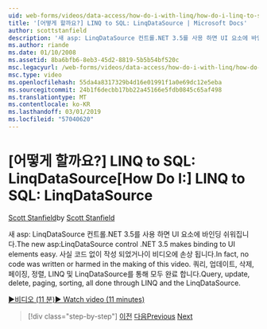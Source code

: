 ```yaml
---
uid: web-forms/videos/data-access/how-do-i-with-linq/how-do-i-linq-to-sql-linqdatasource
title: '[어떻게 할까요?] LINQ to SQL: LinqDataSource | Microsoft Docs'
author: scottstanfield
description: '새 asp: LinqDataSource 컨트롤.NET 3.5를 사용 하면 UI 요소에 바인딩 쉬워집니다. 사실 코드 없이 작성 되었거나이 비디오에 손상 됩니다. 쿼리, upd는 중...'
ms.author: riande
ms.date: 01/10/2008
ms.assetid: 8ba6bfb6-8eb3-45d2-8819-5b5b54bf520c
msc.legacyurl: /web-forms/videos/data-access/how-do-i-with-linq/how-do-i-linq-to-sql-linqdatasource
msc.type: video
ms.openlocfilehash: 55da4a8317329b4d16e01991f1a0e69dc12e5eba
ms.sourcegitcommit: 24b1f6decbb17bb22a45166e5fdb0845c65af498
ms.translationtype: MT
ms.contentlocale: ko-KR
ms.lasthandoff: 03/01/2019
ms.locfileid: "57040620"
---
```

<a name="how-do-i-linq-to-sql-linqdatasource"></a><span data-ttu-id="d31e7-105">[어떻게 할까요?] LINQ to SQL: LinqDataSource</span><span class="sxs-lookup"><span data-stu-id="d31e7-105">[How Do I:] LINQ to SQL: LinqDataSource</span></span>
====================
<span data-ttu-id="d31e7-106">[Scott Stanfield](https://github.com/scottstanfield)</span><span class="sxs-lookup"><span data-stu-id="d31e7-106">by [Scott Stanfield](https://github.com/scottstanfield)</span></span>

<span data-ttu-id="d31e7-107">새 asp: LinqDataSource 컨트롤.NET 3.5를 사용 하면 UI 요소에 바인딩 쉬워집니다.</span><span class="sxs-lookup"><span data-stu-id="d31e7-107">The new asp:LinqDataSource control .NET 3.5 makes binding to UI elements easy.</span></span> <span data-ttu-id="d31e7-108">사실 코드 없이 작성 되었거나이 비디오에 손상 됩니다.</span><span class="sxs-lookup"><span data-stu-id="d31e7-108">In fact, no code was written or harmed in the making of this video.</span></span> <span data-ttu-id="d31e7-109">쿼리, 업데이트, 삭제, 페이징, 정렬, LINQ 및 LinqDataSource를 통해 모두 완료 합니다.</span><span class="sxs-lookup"><span data-stu-id="d31e7-109">Query, update, delete, paging, sorting, all done through LINQ and the LinqDataSource.</span></span>

[<span data-ttu-id="d31e7-110">&#9654;비디오 (11 분)</span><span class="sxs-lookup"><span data-stu-id="d31e7-110">&#9654; Watch video (11 minutes)</span></span>](https://channel9.msdn.com/Blogs/ASP-NET-Site-Videos/how-do-i-linq-to-sql-linqdatasource)

> [!div class="step-by-step"]
> <span data-ttu-id="d31e7-111">[이전](how-do-i-linq-to-sql-updating-the-database.md)
> [다음](how-do-i-linq-to-sql-custom-linqdatasource.md)</span><span class="sxs-lookup"><span data-stu-id="d31e7-111">[Previous](how-do-i-linq-to-sql-updating-the-database.md)
[Next](how-do-i-linq-to-sql-custom-linqdatasource.md)</span></span>
